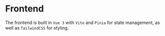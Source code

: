 # Frontend
The frontend is built in `Vue 3` with `Vite` and `Pinia` for state management, as well as `TailwindCSS` for styling.
